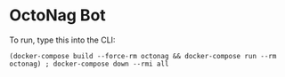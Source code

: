# OctoNag Bot



To run, type this into the CLI:
```
(docker-compose build --force-rm octonag && docker-compose run --rm octonag) ; docker-compose down --rmi all
```
